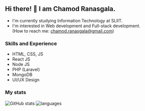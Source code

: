 ## Hi there! 👋 I am Chamod Ranasgala.
* I'm currently studying Information Technology at SLIIT. <br>
* I'm interested in Web development and Full-stack development. <br>
(How to reach me: chamod.ranasgala@gmail.com)

### Skills and Experience

- HTML, CSS, JS
- React JS
- Node JS
- PHP (Laravel)
- MongoDB
- UI/UX Design

### My stats

<img align="center" src="https://github-readme-stats.vercel.app/api?username=chamodranasgala&show_icons=true&include_all_commits=true&theme=dracula" alt="GitHub stats" />
<img align="center" src="https://github-readme-stats.vercel.app/api/top-langs/?username=chamodranasgala&&exclude_repo=ChamodSR&layout=compact&theme=dracula" alt="languages"/>
